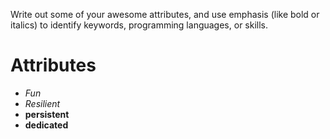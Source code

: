 Write out some of your awesome attributes, and use emphasis (like bold or italics) to identify keywords, programming languages, or skills. 
# Attributes

* *Fun*
* _Resilient_
* __persistent__
* **dedicated**
